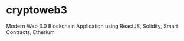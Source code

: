 # cryptoweb3
Modern Web 3.0 Blockchain Application using ReactJS, Solidity, Smart Contracts, Etherium
